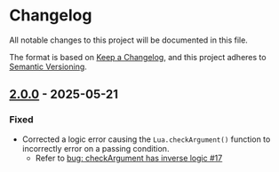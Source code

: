 # Changelog

All notable changes to this project will be documented in this file.

The format is based on [Keep a Changelog](https://keepachangelog.com/en/1.1.0/),
and this project adheres to [Semantic Versioning](https://semver.org/spec/v2.0.0.html).

## [2.0.0] - 2025-05-21

### Fixed

- Corrected a logic error causing the `Lua.checkArgument()` function to incorrectly error on a passing condition.
    - Refer to [bug: checkArgument has inverse logic #17](https://github.com/sackosoft/zig-luajit/issues/17)

[2.0.0]: https://github.com/sackosoft/zig-luajit/compare/v1.5.4...v2.0.0
[1.5.4]: https://github.com/sackosoft/zig-luajit/releases/tag/v1.5.4
